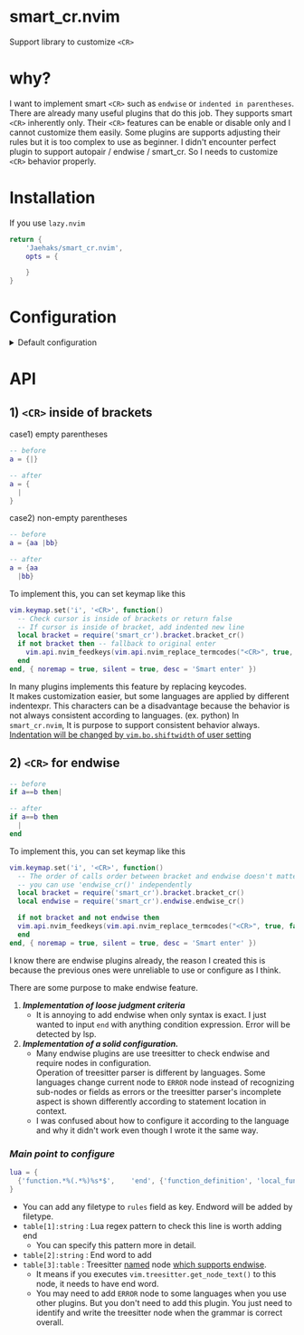 # smart_cr.nvim
Support library to customize `<CR>`


# why?

I want to implement smart `<CR>` such as `endwise` or `indented in parentheses`. \
There are already many useful plugins that do this job. They supports smart `<CR>` inherently only.
Their `<CR>` features can be enable or disable only and I cannot customize them easily.
Some plugins are supports adjusting their rules but it is too complex to use as beginner.
I didn't encounter perfect plugin to support autopair / endwise / smart_cr.
So I needs to customize `<CR>` behavior properly.


# Installation

If you use `lazy.nvim`

```lua
return {
	'Jaehaks/smart_cr.nvim',
	opts = {

	}
}
```


# Configuration

<details>
	<summary> Default configuration </summary>

```lua
require('smart_cr').setup({
  bracket_cr = {
    enabled = true, -- on/off bracket_cr
    bracket_pairs = {
      ['('] = ')',
      ['['] = ']',
      ['{'] = '}',
      ['<'] = '>',
    }
  },
  endwise_cr = {
    enabled = true,
    rules = {
      lua = {
        -- do_statement can be endwised with 'end' or 'until'. Both case are not supported
        {'then%s*$',                'end', {'if_statement'}},
        {'do%s*$',                  'end', {'for_statement',
											'while_statement',
											'do_statement'}},
        {'function.*%(.*%)%s*$',    'end', {'function_definition',
											'local_function',
											'function_declaration'}},
      },
      matlab = {
        {'if%s+.+$',             'end', {'if_statement'}},
        {'while%s+.+$',          'end', {'while_statement'}},
        {'for%s+.+$',            'end', {'while_statement'}},
        {'switch.*$',            'end', {'switch_statement'}},
        {'try.*$',               'end', {'try_statement'}},
        {'classdef%s+.+$',       'end', {'class_definition'}},
        {'properties.*$',        'end', {'properties'}},
        {'methods.*$',           'end', {'methods'}},
        {'function%s+.*%(.*%)$', 'end', {'function_definition',
										 'function_declaration',
										 'function_signature'}},
      },
      sh = {
        {'then%s*$', 'fi', {'if_statement'}},
        {'do%s*$',   'done', {'while_statement', 'for_statement', 'until_statement'}},
        {'in%s*$',   'esac', {'case_statement'}},
      },
    }
  }
})
```


</details>


# API

## 1) `<CR>` inside of brackets

case1) empty parentheses
```lua
-- before
a = {|}

-- after
a = {
  |
}
```

case2) non-empty parentheses
```lua
-- before
a = {aa |bb}

-- after
a = {aa
  |bb}
```

To implement this, you can set keymap like this

```lua
vim.keymap.set('i', '<CR>', function()
  -- Check cursor is inside of brackets or return false
  -- If cursor is inside of bracket, add indented new line
  local bracket = require('smart_cr').bracket.bracket_cr()
  if not bracket then -- fallback to original enter
    vim.api.nvim_feedkeys(vim.api.nvim_replace_termcodes("<CR>", true, false, true), "n", false)
  end
end, { noremap = true, silent = true, desc = 'Smart enter' })
```

In many plugins implements this feature by replacing keycodes. \
It makes customization easier, but some languages are applied by different indentexpr.
This characters can be a disadvantage because the behavior is not always consistent according to languages.
(ex. python)
In `smart_cr.nvim`, It is purpose to support consistent behavior always. \
<u>Indentation will be changed by `vim.bo.shiftwidth` of user setting</u>


## 2) `<CR>` for endwise

```lua
-- before
if a==b then|

-- after
if a==b then
  |
end
```

To implement this, you can set keymap like this

```lua
vim.keymap.set('i', '<CR>', function()
  -- The order of calls order between bracket and endwise doesn't matter
  -- you can use 'endwise_cr()' independently
  local bracket = require('smart_cr').bracket.bracket_cr()
  local endwise = require('smart_cr').endwise.endwise_cr()

  if not bracket and not endwise then
  vim.api.nvim_feedkeys(vim.api.nvim_replace_termcodes("<CR>", true, false, true), "n", false)
  end
end, { noremap = true, silent = true, desc = 'Smart enter' })
```

I know there are endwise plugins already, the reason I created this is
because the previous ones were unreliable to use or configure as I think.

There are some purpose to make endwise feature.
1) **_Implementation of loose judgment criteria_**
	- It is annoying to add endwise when only syntax is exact.
	  I just wanted to input `end` with anything condition expression. Error will be detected by lsp.
2) **_Implementation of a solid configuration._**
	- Many endwise plugins are use treesitter to check endwise and require nodes in configuration. \
	  Operation of treesitter parser is different by languages. Some languages change current node to `ERROR` node
	  instead of recognizing sub-nodes or fields as errors or the treesitter parser's incomplete aspect is
	  shown differently according to statement location in context.
	- I was confused about how to configure it according to the language and
	  why it didn't work even though I wrote it the same way.


### _Main point to configure_

```lua
lua = {
  {'function.*%(.*%)%s*$',    'end', {'function_definition', 'local_function', 'function_declaration'}},
}
```

- You can add any filetype to `rules` field as key. Endword will be added by filetype.
- `table[1]:string` : Lua regex pattern to check this line is worth adding end
	- You can specify this pattern more in detail.
- `table[2]:string` : End word to add
- `table[3]:table` : Treesitter <u>named</u> node <u>which supports endwise</u>.
	- It means if you executes `vim.treesitter.get_node_text()` to this node, it needs to have end word.
	- You may need to add `ERROR` node to some languages when you use other plugins.
	  But you don't need to add this plugin. You just need to identify and write the treesitter node
	  when the grammar is correct overall.




